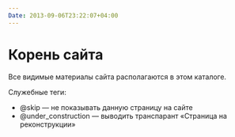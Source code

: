 ```yaml
---
Date: 2013-09-06T23:22:07+04:00
---
```


# Корень сайта

Все видимые материалы сайта располагаются в этом каталоге.

Служебные теги:

- @skip — не показывать данную страницу на сайте
- @under_construction — выводить транспарант «Страница на реконструкции»
